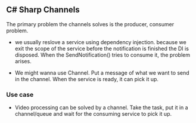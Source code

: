 ﻿## C# Sharp Channels

The primary problem the channels solves is the producer, consumer problem.

 - we usually reslove a service using dependency injection.
 because we exit the scope of the service before the notification is finished
the DI is disposed. When the SendNotification() tries to consume it, the problem arises.

- We might wanna use Channel. Put a message of what we want to send in the channel. When the service is ready, it can pick it  up.

### Use case

- Video processing can be solved by a channel. Take the task, put it in a channel/queue and wait 
for the consuming service to pick it up.